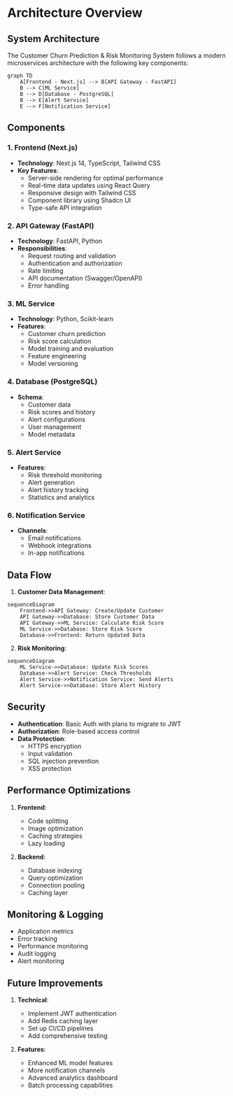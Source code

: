# Architecture Overview

## System Architecture

The Customer Churn Prediction & Risk Monitoring System follows a modern microservices architecture with the following key components:

```mermaid
graph TD
    A[Frontend - Next.js] --> B[API Gateway - FastAPI]
    B --> C[ML Service]
    B --> D[Database - PostgreSQL]
    B --> E[Alert Service]
    E --> F[Notification Service]
```

## Components

### 1. Frontend (Next.js)
- **Technology**: Next.js 14, TypeScript, Tailwind CSS
- **Key Features**:
  - Server-side rendering for optimal performance
  - Real-time data updates using React Query
  - Responsive design with Tailwind CSS
  - Component library using Shadcn UI
  - Type-safe API integration

### 2. API Gateway (FastAPI)
- **Technology**: FastAPI, Python
- **Responsibilities**:
  - Request routing and validation
  - Authentication and authorization
  - Rate limiting
  - API documentation (Swagger/OpenAPI)
  - Error handling

### 3. ML Service
- **Technology**: Python, Scikit-learn
- **Features**:
  - Customer churn prediction
  - Risk score calculation
  - Model training and evaluation
  - Feature engineering
  - Model versioning

### 4. Database (PostgreSQL)
- **Schema**:
  - Customer data
  - Risk scores and history
  - Alert configurations
  - User management
  - Model metadata

### 5. Alert Service
- **Features**:
  - Risk threshold monitoring
  - Alert generation
  - Alert history tracking
  - Statistics and analytics

### 6. Notification Service
- **Channels**:
  - Email notifications
  - Webhook integrations
  - In-app notifications

## Data Flow

1. **Customer Data Management**:
```mermaid
sequenceDiagram
    Frontend->>API Gateway: Create/Update Customer
    API Gateway->>Database: Store Customer Data
    API Gateway->>ML Service: Calculate Risk Score
    ML Service->>Database: Store Risk Score
    Database->>Frontend: Return Updated Data
```

2. **Risk Monitoring**:
```mermaid
sequenceDiagram
    ML Service->>Database: Update Risk Scores
    Database->>Alert Service: Check Thresholds
    Alert Service->>Notification Service: Send Alerts
    Alert Service->>Database: Store Alert History
```

## Security

- **Authentication**: Basic Auth with plans to migrate to JWT
- **Authorization**: Role-based access control
- **Data Protection**:
  - HTTPS encryption
  - Input validation
  - SQL injection prevention
  - XSS protection

## Performance Optimizations

1. **Frontend**:
   - Code splitting
   - Image optimization
   - Caching strategies
   - Lazy loading

2. **Backend**:
   - Database indexing
   - Query optimization
   - Connection pooling
   - Caching layer

## Monitoring & Logging

- Application metrics
- Error tracking
- Performance monitoring
- Audit logging
- Alert monitoring

## Future Improvements

1. **Technical**:
   - Implement JWT authentication
   - Add Redis caching layer
   - Set up CI/CD pipelines
   - Add comprehensive testing

2. **Features**:
   - Enhanced ML model features
   - More notification channels
   - Advanced analytics dashboard
   - Batch processing capabilities 